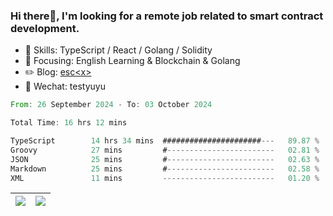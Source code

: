 ### Hi there👋, I'm looking for a remote job related to smart contract development.


- 🔨 Skills: TypeScript / React / Golang / Solidity
- 🎯 Focusing: English Learning & Blockchain & Golang
- ✏️ Blog: [esc\<x\>](https://escx.github.io)
- 💬 Wechat: testyuyu


<!--START_SECTION:waka-->

```rust
From: 26 September 2024 - To: 03 October 2024

Total Time: 16 hrs 12 mins

TypeScript        14 hrs 34 mins  ######################---   89.87 %
Groovy            27 mins         #------------------------   02.81 %
JSON              25 mins         #------------------------   02.63 %
Markdown          25 mins         #------------------------   02.58 %
XML               11 mins         -------------------------   01.20 %
```

<!--END_SECTION:waka-->


| <img align="center" src="https://github-readme-stats.vercel.app/api/?username=escX&show_icons=true&theme=buefy&hide_border=true&card_width=500" /> | <img align="center" src="https://github-readme-stats.vercel.app/api/top-langs/?username=escX&layout=compact&theme=buefy&hide_border=true&card_width=500" /> |
| ------------- | ------------- |
